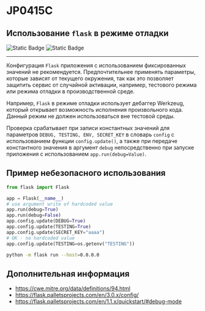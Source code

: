 # JP0415C
## Использование `flask` в режиме отладки

![Static Badge](https://img.shields.io/badge/%D0%A1%D1%82%D0%B5%D0%BF%D0%B5%D0%BD%D1%8C%20%D0%BA%D1%80%D0%B8%D1%82%D0%B8%D1%87%D0%BD%D0%BE%D1%81%D1%82%D0%B8-%D0%92%D1%8B%D1%81%D0%BE%D0%BA%D0%B0%D1%8F-crimson?style=for-the-badge)
![Static Badge](https://img.shields.io/badge/%D0%94%D0%BE%D1%81%D1%82%D0%BE%D0%B2%D0%B5%D1%80%D0%BD%D0%BE%D1%81%D1%82%D1%8C%20%D0%BE%D0%BF%D1%80%D0%B5%D0%B4%D0%B5%D0%BB%D0%B5%D0%BD%D0%B8%D1%8F-%D1%81%D1%80%D0%B5%D0%B4%D0%BD%D1%8F%D1%8F-orange?style=for-the-badge)

----
Конфигурация `Flask` приложения с использованием фиксированных значений не рекомендуется.
Предпочтительнее применять параметры, которые зависят от текущего окружения, так как это позволяет защитить сервис от
случайной активации, например, тестового режима или режима отладки в производственной среде.

Например, `Flask` в режиме отладки использует дебаггер Werkzeug, который открывает возможность исполнения произвольного кода.
Данный режим не должен использоваться вне тестовой среды.

Проверка срабатывает при записи константных значений для параметров `DEBUG, TESTING, ENV, SECRET_KEY` в словарь `config`
с использованием функции `config.update()`, а также при передаче константного значения в аргумент `debug`
непосредственно при запуске приложения с использованием `app.run(debug=Value)`.

## Пример небезопасного использования

```python linenums="1"
from flask import Flask

app = Flask(__name__)
# use argument write of hardcoded value
app.run(debug=True)
app.run(debug=False)
app.config.update(DEBUG=True)
app.config.update(TESTING=True)
app.config.update(SECRET_KEY="aaaa")
# OK - no hardcoded value
app.config.update(TESTING=os.getenv("TESTING"))
```

```bash
python -m flask run --host=0.0.0.0
```

## Дополнительная информация

* <https://cwe.mitre.org/data/definitions/94.html>
* <https://flask.palletsprojects.com/en/3.0.x/config/>
* <https://flask.palletsprojects.com/en/1.1.x/quickstart/#debug-mode>
